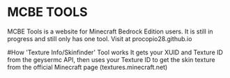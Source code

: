 # MCBE TOOLS
MCBE Tools is a website for Minecraft Bedrock Edition users. It is still in progress and still only has one tool. Visit at procopio28.github.io

#How 'Texture Info/Skinfinder' Tool works
It gets your XUID and Texture ID from the geysermc API, then uses your Texture ID to get the skin texture from the official Minecraft page (textures.minecraft.net)
